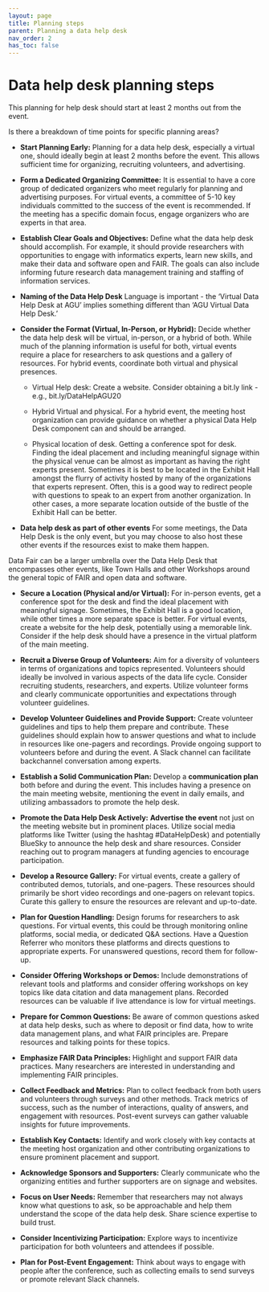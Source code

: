 ```yaml
---
layout: page
title: Planning steps
parent: Planning a data help desk
nav_order: 2
has_toc: false
---
```


# Data help desk planning steps

This planning for help desk should start at least 2 months out from the event.

Is there a breakdown of time points for specific planning areas?

-   **Start Planning Early:** Planning for a data help desk, especially a
    virtual one, should ideally begin at least 2 months before the event. This
    allows sufficient time for organizing, recruiting volunteers, and
    advertising.

-   **Form a Dedicated Organizing Committee:** It is essential to have a core
    group of dedicated organizers who meet regularly for planning and
    advertising purposes. For virtual events, a committee of 5-10 key
    individuals committed to the success of the event is recommended. If the
    meeting has a specific domain focus, engage organizers who are experts in
    that area.

-   **Establish Clear Goals and Objectives:** Define what the data help desk
    should accomplish. For example, it should provide researchers with
    opportunities to engage with informatics experts, learn new skills, and make
    their data and software open and FAIR. The goals can also include informing
    future research data management training and staffing of information
    services.

-   **Naming of the Data Help Desk** Language is important - the ‘Virtual Data
    Help Desk at AGU’ implies something different than ‘AGU Virtual Data Help
    Desk.’

-   **Consider the Format (Virtual, In-Person, or Hybrid):** Decide whether the
    data help desk will be virtual, in-person, or a hybrid of both. While much
    of the planning information is useful for both, virtual events require a
    place for researchers to ask questions and a gallery of resources. For
    hybrid events, coordinate both virtual and physical presences.

    -   Virtual Help desk: Create a website. Consider obtaining a bit.ly link -
        e.g., bit.ly/DataHelpAGU20

    -   Hybrid Virtual and physical. For a hybrid event, the meeting host
        organization can provide guidance on whether a physical Data Help Desk
        component can and should be arranged.

    -   Physical location of desk. Getting a conference spot for desk. Finding
        the ideal placement and including meaningful signage within the physical
        venue can be almost as important as having the right experts present.
        Sometimes it is best to be located in the Exhibit Hall amongst the
        flurry of activity hosted by many of the organizations that experts
        represent. Often, this is a good way to redirect people with questions
        to speak to an expert from another organization. In other cases, a more
        separate location outside of the bustle of the Exhibit Hall can be
        better.

-   **Data help desk as part of other events** For some meetings, the Data Help
    Desk is the only event, but you may choose to also host these other events
    if the resources exist to make them happen.

Data Fair can be a larger umbrella over the Data Help Desk that encompasses
other events, like Town Halls and other Workshops around the general topic of
FAIR and open data and software.

-   **Secure a Location (Physical and/or Virtual):** For in-person events, get a
    conference spot for the desk and find the ideal placement with meaningful
    signage. Sometimes, the Exhibit Hall is a good location, while other times a
    more separate space is better. For virtual events, create a website for the
    help desk, potentially using a memorable link. Consider if the help desk
    should have a presence in the virtual platform of the main meeting.

-   **Recruit a Diverse Group of Volunteers:** Aim for a diversity of volunteers
    in terms of organizations and topics represented. Volunteers should ideally
    be involved in various aspects of the data life cycle. Consider recruiting
    students, researchers, and experts. Utilize volunteer forms and clearly
    communicate opportunities and expectations through volunteer guidelines.

-   **Develop Volunteer Guidelines and Provide Support:** Create volunteer
    guidelines and tips to help them prepare and contribute. These guidelines
    should explain how to answer questions and what to include in resources like
    one-pagers and recordings. Provide ongoing support to volunteers before and
    during the event. A Slack channel can facilitate backchannel conversation
    among experts.

-   **Establish a Solid Communication Plan:** Develop a **communication plan**
    both before and during the event. This includes having a presence on the
    main meeting website, mentioning the event in daily emails, and utilizing
    ambassadors to promote the help desk.

-   **Promote the Data Help Desk Actively:** **Advertise the event** not just on
    the meeting website but in prominent places. Utilize social media platforms
    like Twitter (using the hashtag #DataHelpDesk) and potentially BlueSky to
    announce the help desk and share resources. Consider reaching out to program
    managers at funding agencies to encourage participation.

-   **Develop a Resource Gallery:** For virtual events, create a gallery of
    contributed demos, tutorials, and one-pagers. These resources should
    primarily be short video recordings and one-pagers on relevant topics.
    Curate this gallery to ensure the resources are relevant and up-to-date.

-   **Plan for Question Handling:** Design forums for researchers to ask
    questions. For virtual events, this could be through monitoring online
    platforms, social media, or dedicated Q&A sections. Have a Question Referrer
    who monitors these platforms and directs questions to appropriate experts.
    For unanswered questions, record them for follow-up.

-   **Consider Offering Workshops or Demos:** Include demonstrations of relevant
    tools and platforms and consider offering workshops on key topics like data
    citation and data management plans. Recorded resources can be valuable if
    live attendance is low for virtual meetings.

-   **Prepare for Common Questions:** Be aware of common questions asked at data
    help desks, such as where to deposit or find data, how to write data
    management plans, and what FAIR principles are. Prepare resources and
    talking points for these topics.

-   **Emphasize FAIR Data Principles:** Highlight and support FAIR data
    practices. Many researchers are interested in understanding and implementing
    FAIR principles.

-   **Collect Feedback and Metrics:** Plan to collect feedback from both users
    and volunteers through surveys and other methods. Track metrics of success,
    such as the number of interactions, quality of answers, and engagement with
    resources. Post-event surveys can gather valuable insights for future
    improvements.

-   **Establish Key Contacts:** Identify and work closely with key contacts at
    the meeting host organization and other contributing organizations to ensure
    prominent placement and support.

-   **Acknowledge Sponsors and Supporters:** Clearly communicate who the
    organizing entities and further supporters are on signage and websites.

-   **Focus on User Needs:** Remember that researchers may not always know what
    questions to ask, so be approachable and help them understand the scope of
    the data help desk. Share science expertise to build trust.

-   **Consider Incentivizing Participation:** Explore ways to incentivize
    participation for both volunteers and attendees if possible.

-   **Plan for Post-Event Engagement:** Think about ways to engage with people
    after the conference, such as collecting emails to send surveys or promote
    relevant Slack channels.
